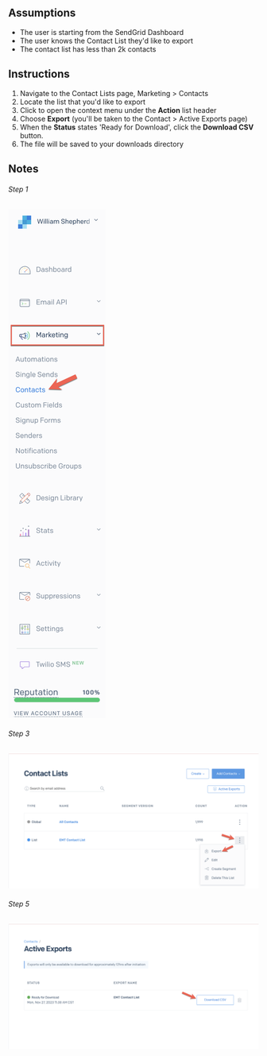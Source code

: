 ## Assumptions

- The user is starting from the SendGrid Dashboard
- The user knows the Contact List they'd like to export
- The contact list has less than 2k contacts

## Instructions

1. Navigate to the Contact Lists page, Marketing > Contacts
2. Locate the list that you'd like to export
3. Click to open the context menu under the **Action** list header
4. Choose **Export** (you'll be taken to the Contact > Active Exports page)
5. When the **Status** states 'Ready for Download', click the **Download CSV** button.
6. The file will be saved to your downloads directory

## Notes

###### Step 1

![Navigating to Contacts page](step-1.png)

###### Step 3

![Selecting Contact List to export](step-3.png)

###### Step 5

![Downloading the exported CSV](step-5.png)
